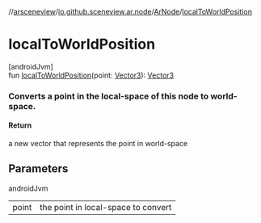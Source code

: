 //[arsceneview](../../../index.md)/[io.github.sceneview.ar.node](../index.md)/[ArNode](index.md)/[localToWorldPosition](local-to-world-position.md)

# localToWorldPosition

[androidJvm]\
fun [localToWorldPosition](local-to-world-position.md)(point: [Vector3](../../../../sceneview/sceneview/com.google.ar.sceneform.math/-vector3/index.md)): [Vector3](../../../../sceneview/sceneview/com.google.ar.sceneform.math/-vector3/index.md)

###  Converts a point in the local-space of this node to world-space.

#### Return

a new vector that represents the point in world-space

## Parameters

androidJvm

| | |
|---|---|
| point | the point in local-space to convert |
